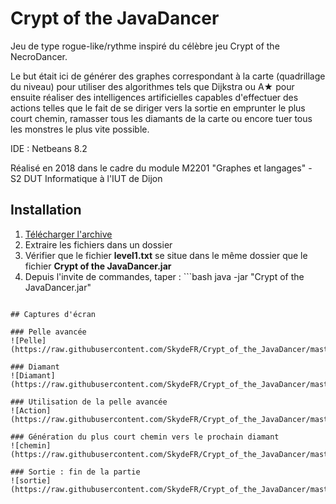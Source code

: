 # Crypt of the JavaDancer

Jeu de type rogue-like/rythme inspiré du célèbre jeu Crypt of the NecroDancer.

Le but était ici de générer des graphes correspondant à la carte (quadrillage du niveau) pour utiliser des algorithmes tels que Dijkstra ou A★ pour ensuite réaliser des intelligences artificielles capables d'effectuer des actions telles que le fait de se diriger vers la sortie en emprunter le plus court chemin, ramasser tous les diamants de la carte ou encore tuer tous les monstres le plus vite possible.

IDE : Netbeans 8.2

Réalisé en 2018 dans le cadre du module M2201 "Graphes et langages" - S2 DUT Informatique à l'IUT de Dijon

## Installation

1. [Télécharger l'archive](http://skydefr.com/projets/crypt_of_the_javadancer/Crypt_of_the_JavaDancer.zip)
2. Extraire les fichiers dans un dossier
3. Vérifier que le fichier __level1.txt__ se situe dans le même dossier que le fichier __Crypt of the JavaDancer.jar__
4. Depuis l'invite de commandes, taper : ```bash
java -jar "Crypt of the JavaDancer.jar"
```

## Captures d'écran

### Pelle avancée
![Pelle](https://raw.githubusercontent.com/SkydeFR/Crypt_of_the_JavaDancer/master/screenshots/pelle.png)

### Diamant
![Diamant](https://raw.githubusercontent.com/SkydeFR/Crypt_of_the_JavaDancer/master/screenshots/diamant.png)

### Utilisation de la pelle avancée
![Action](https://raw.githubusercontent.com/SkydeFR/Crypt_of_the_JavaDancer/master/screenshots/action.png)

### Génération du plus court chemin vers le prochain diamant
![chemin](https://raw.githubusercontent.com/SkydeFR/Crypt_of_the_JavaDancer/master/screenshots/chemin.png)

### Sortie : fin de la partie
![sortie](https://raw.githubusercontent.com/SkydeFR/Crypt_of_the_JavaDancer/master/screenshots/sortie.png)
